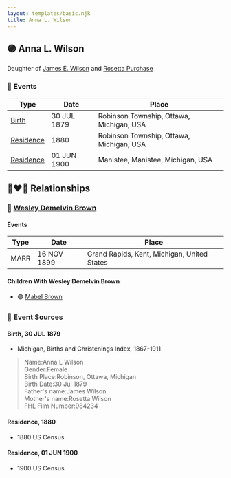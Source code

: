 ```yaml
---
layout: templates/basic.njk
title: Anna L. Wilson
---
```

## 🟣 Anna L. Wilson

Daughter of [James E. Wilson](/people/5/54950695) and [Rosetta Purchase](/people/2/27770192)

### 📆 Events

Type | Date | Place
------ | ------ | ------
[Birth](#event-0) | 30 JUL 1879 | Robinson Township, Ottawa, Michigan, USA
[Residence](#event-1) | 1880 | Robinson Township, Ottawa, Michigan, USA
[Residence](#event-2) | 01 JUN 1900 | Manistee, Manistee, Michigan, USA

## 👩‍❤️‍👨 Relationships

### 🔵 [Wesley Demelvin Brown](/people/5/52698666)

#### Events

Type | Date | Place
------ | ------ | ------
MARR | 16 NOV 1899 | Grand Rapids, Kent, Michigan, United States
#### Children With Wesley Demelvin Brown
* 🟣 [Mabel Brown](/people/5/5853824)
### 📰 Event Sources

#### <a id="event-0"></a> Birth, 30 JUL 1879
* Michigan, Births and Christenings Index, 1867-1911
>   
  > Name:Anna L Wilson  
  > Gender:Female  
  > Birth Place:Robinson, Ottawa, Michigan  
  > Birth Date:30 Jul 1879  
  > Father's name:James Wilson  
  > Mother's name:Rosetta Wilson  
  > FHL Film Number:984234

#### <a id="event-1"></a> Residence, 1880
* 1880 US Census

#### <a id="event-2"></a> Residence, 01 JUN 1900
* 1900 US Census
